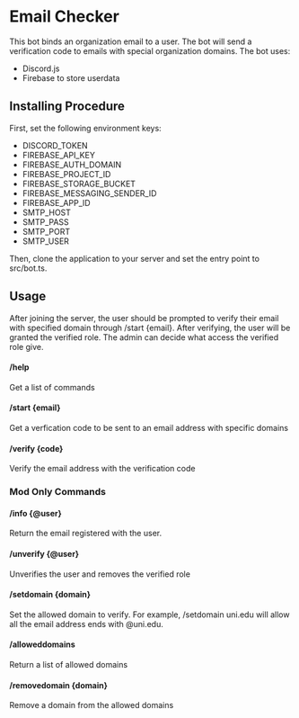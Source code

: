 # Email Checker

This bot binds an organization email to a user. The bot will send a verification code to emails with special organization domains. The bot uses:

 - Discord.js
 - Firebase to store userdata

## Installing Procedure

First, set the following environment keys:

 - DISCORD_TOKEN
 - FIREBASE_API_KEY
 - FIREBASE_AUTH_DOMAIN
 - FIREBASE_PROJECT_ID
 - FIREBASE_STORAGE_BUCKET
 - FIREBASE_MESSAGING_SENDER_ID
 - FIREBASE_APP_ID
 - SMTP_HOST
 - SMTP_PASS
 - SMTP_PORT
 - SMTP_USER

Then, clone the application to your server and set the entry point to src/bot.ts.

## Usage
After joining the server, the user should be prompted to verify their email with specified domain through /start {email}. After verifying, the user will be granted the verified role. The admin can decide what access the verified role give.

#### /help
Get a list of commands

#### /start {email}
Get a verfication code to be sent to an email address with specific domains

#### /verify {code}
Verify the email address with the verification code

### Mod Only Commands

#### /info {@user}
Return the email registered with the user.

#### /unverify {@user}
Unverifies the user and removes the verified role

#### /setdomain {domain}
Set the allowed domain to verify. For example, /setdomain uni.edu will allow all the email address ends with @uni.edu. 

#### /alloweddomains
Return a list of allowed domains

#### /removedomain {domain}
Remove a domain from the allowed domains
